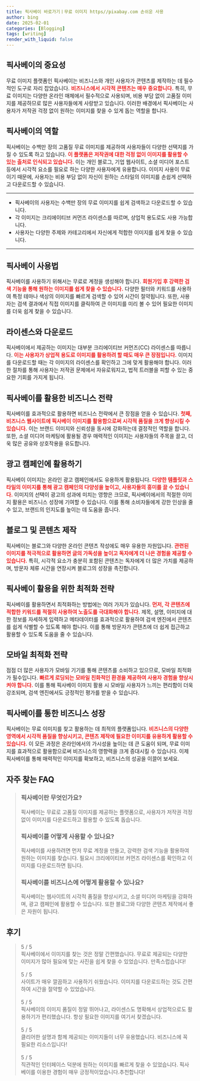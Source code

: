 ```yaml
---
title: 픽사베이 바로가기ㅣ무료 이미지 https//pixabay.com 손쉬운 사용
author: bing
date: 2025-02-01
categories: [Blogging]
tags: [writing]
render_with_liquid: false
---
```



<h2 id='픽사베이_중요성'>픽사베이의 중요성</h2>

<p>무료 이미지 플랫폼인 픽사베이는 비즈니스와 개인 사용자가 콘텐츠를 제작하는 데 필수적인 도구로 자리 잡았습니다. <b><span style="color: #ee2323;">비즈니스에서 시각적 콘텐츠는 매우 중요합니다.</span></b> 특히, 무료 이미지는 다양한 온라인 매체에서 필수적으로 사용되며, 비용 부담 없이 고품질 이미지를 제공하므로 많은 사용자들에게 사랑받고 있습니다. 이러한 배경에서 픽사베이는 사용자가 저작권 걱정 없이 원하는 이미지를 찾을 수 있게 돕는 역할을 합니다.</p>

<h2 id='픽사베이_역할'>픽사베이의 역할</h2>

<p>픽사베이는 수백만 장의 고품질 무료 이미지를 제공하여 사용자들이 다양한 선택지를 가질 수 있도록 하고 있습니다. <b><span style="color: #ee2323;">이 플랫폼은 저작권에 대한 걱정 없이 이미지를 활용할 수 있는 출처로 인식되고 있습니다.</span></b> 이는 개인 블로그, 기업 웹사이트, 소셜 미디어 포스트 등에서 시각적 요소를 필요로 하는 다양한 사용자에게 유용합니다. 이미지 사용이 무료이기 때문에, 사용자는 비용 부담 없이 자신이 원하는 스타일의 이미지를 손쉽게 선택하고 다운로드할 수 있습니다.</p>

<hr />

<ul>
    <li>픽사베이의 사용자는 수백만 장의 무료 이미지를 쉽게 검색하고 다운로드할 수 있습니다.</li>
    <li>각 이미지는 크리에이티브 커먼즈 라이센스를 따르며, 상업적 용도로도 사용 가능합니다.</li>
    <li>사용자는 다양한 주제와 카테고리에서 자신에게 적합한 이미지를 쉽게 찾을 수 있습니다.</li>
</ul>

<hr />

<h2 id='픽사베이_사용법'>픽사베이 사용법</h2>

<p>픽사베이를 사용하기 위해서는 무료로 계정을 생성해야 합니다. <b><span style="color: #ee2323;">회원가입 후 강력한 검색 기능을 통해 원하는 이미지를 쉽게 찾을 수 있습니다.</span></b> 다양한 필터와 키워드를 사용하여 특정 테마나 색상의 이미지를 빠르게 검색할 수 있어 시간이 절약됩니다. 또한, 사용자는 검색 결과에서 직접 이미지를 클릭하여 큰 이미지를 미리 볼 수 있어 필요한 이미지를 더욱 쉽게 찾을 수 있습니다.</p>

<h2 id='라이센스_및_다운로드'>라이센스와 다운로드</h2>

<p>픽사베이에서 제공하는 이미지는 대부분 크리에이티브 커먼즈(CC) 라이센스를 따릅니다. <b><span style="color: #ee2323;">이는 사용자가 상업적 용도로 이미지를 활용하려 할 때도 매우 큰 장점입니다.</span></b> 이미지를 다운로드할 때는 각 이미지의 라이센스를 확인하고 그에 맞게 활용해야 합니다. 이러한 절차를 통해 사용자는 저작권 문제에서 자유로워지고, 법적 트러블을 피할 수 있는 중요한 기회를 가지게 됩니다.</p>

<h2 id='비즈니스_전략'>픽사베이를 활용한 비즈니스 전략</h2>

<p>픽사베이를 효과적으로 활용하면 비즈니스 전략에서 큰 장점을 얻을 수 있습니다. <b><span style="color: #ee2323;">첫째, 비즈니스 웹사이트에 픽사베이 이미지를 활용함으로써 시각적 품질을 크게 향상시킬 수 있습니다.</span></b> 이는 브랜드 이미지와 신뢰성을 동시에 강화하는데 결정적인 역할을 합니다. 또한, 소셜 미디어 마케팅에 활용될 경우 매력적인 이미지는 사용자들의 주목을 끌고, 더욱 많은 공유와 상호작용을 유도합니다.</p>

<h2 id='광고_캠페인'>광고 캠페인에 활용하기</h2>

<p>픽사베이 이미지는 온라인 광고 캠페인에서도 유용하게 활용됩니다. <b><span style="color: #ee2323;">다양한 템플릿과 스타일의 이미지를 통해 광고 캠페인의 다양성을 높이고, 사용자들의 흥미를 끌 수 있습니다.</span></b> 이미지의 선택이 광고의 성과에 미치는 영향은 크므로, 픽사베이에서의 적절한 이미지 활용은 비즈니스 성장에 기여할 수 있습니다. 이를 통해 소비자들에게 강한 인상을 줄 수 있고, 브랜드의 인지도를 높이는 데 도움을 줍니다.</p>

<h2 id='블로그_및_콘텐츠'>블로그 및 콘텐츠 제작</h2>

<p>픽사베이는 블로그와 다양한 온라인 콘텐츠 작성에도 매우 유용한 자원입니다. <b><span style="color: #ee2323;">관련된 이미지를 적극적으로 활용하면 글의 가독성을 높이고 독자에게 더 나은 경험을 제공할 수 있습니다.</span></b> 특히, 시각적 요소가 충분히 포함된 콘텐츠는 독자에게 더 많은 가치를 제공하며, 방문자 체류 시간을 연장시켜 블로그의 성장을 촉진합니다.</p>

<h2 id='픽사베이_최적화_전략'>픽사베이 활용을 위한 최적화 전략</h2>

<p>픽사베이를 활용하면서 최적화하는 방법에는 여러 가지가 있습니다. <b><span style="color: #ee2323;">먼저, 각 콘텐츠에 적합한 키워드를 적절히 사용하여 노출도를 극대화해야 합니다.</span></b> 제목, 설명, 이미지에 대한 정보를 자세하게 입력하고 메타데이터를 효과적으로 활용하여 검색 엔진에서 콘텐츠를 쉽게 식별할 수 있도록 해야 합니다. 이를 통해 방문자가 콘텐츠에 더 쉽게 접근하고 활용할 수 있도록 도움을 줄 수 있습니다.</p>

<h2 id='모바일_최적화'>모바일 최적화 전략</h2>

<p>점점 더 많은 사용자가 모바일 기기를 통해 콘텐츠를 소비하고 있으므로, 모바일 최적화가 필수입니다. <b><span style="color: #ee2323;">빠르게 로딩되는 모바일 친화적인 환경을 제공하여 사용자 경험을 향상시켜야 합니다.</span></b> 이를 통해 픽사베이 이미지 활용 시 모바일 사용자가 느끼는 편리함이 더욱 강조되며, 검색 엔진에서도 긍정적인 평가를 받을 수 있습니다.</p>

<h2 id='결론'>픽사베이를 통한 비즈니스 성장</h2>

<p>픽사베이는 무료 이미지를 찾고 활용하는 데 최적의 플랫폼입니다. <b><span style="color: #ee2323;">비즈니스의 다양한 영역에서 시각적 품질을 향상시키고, 콘텐츠 제작에 필요한 이미지를 유용하게 활용할 수 있습니다.</span></b> 이 모든 과정은 온라인에서의 가시성을 높이는 데 큰 도움이 되며, 무료 이미지를 효과적으로 활용함으로써 비즈니스의 영향력을 크게 증대시킬 수 있습니다. 이제 픽사베이를 통해 매력적인 이미지를 확보하고, 비즈니스의 성공을 이끌어 보세요.</p>


<h2 id='자주_찾는_FAQ'>자주 찾는 FAQ</h2>
<div itemscope="" itemtype="https://schema.org/FAQPage"> 
<blockquote> 
<div itemscope="" itemprop="mainEntity" itemtype="https://schema.org/Question"> 
<h3 itemprop="name">픽사베이란 무엇인가요?</h3> 
<div itemscope="" itemprop="acceptedAnswer" itemtype="https://schema.org/Answer"> 
<span itemprop="text"> 
<p>픽사베이는 무료로 고품질 이미지를 제공하는 플랫폼으로, 사용자가 저작권 걱정 없이 이미지를 다운로드하고 활용할 수 있도록 돕습니다.</p> 
</span> 
</div> 
</div> 

<div itemscope="" itemprop="mainEntity" itemtype="https://schema.org/Question"> 
<h3 itemprop="name">픽사베이를 어떻게 사용할 수 있나요?</h3> 
<div itemscope="" itemprop="acceptedAnswer" itemtype="https://schema.org/Answer"> 
<span itemprop="text"> 
<p>픽사베이를 사용하려면 먼저 무료 계정을 만들고, 강력한 검색 기능을 활용하여 원하는 이미지를 찾습니다. 필요시 크리에이티브 커먼즈 라이센스를 확인하고 이미지를 다운로드하면 됩니다.</p> 
</span> 
</div> 
</div> 

<div itemscope="" itemprop="mainEntity" itemtype="https://schema.org/Question"> 
<h3 itemprop="name">픽사베이를 비즈니스에 어떻게 활용할 수 있나요?</h3> 
<div itemscope="" itemprop="acceptedAnswer" itemtype="https://schema.org/Answer"> 
<span itemprop="text"> 
<p>픽사베이는 웹사이트의 시각적 품질을 향상시키고, 소셜 미디어 마케팅을 강화하며, 광고 캠페인에 활용할 수 있습니다. 또한 블로그와 다양한 콘텐츠 제작에서 좋은 자원이 됩니다.</p> 
</span> 
</div> 
</div> 

</blockquote> 
</div>
<h2 id='후기'>후기</h2>
<div itemscope itemtype="https://schema.org/Product">
  <blockquote>
  <div itemprop="review" itemscope itemtype="https://schema.org/Review">
      <div itemprop="reviewRating" itemscope itemtype="https://schema.org/Rating"> <span itemprop="ratingValue">5</span> / <span itemprop="bestRating">5</span> </div>
      <span itemprop="reviewBody">픽사베이에서 이미지를 찾는 것은 정말 간편했습니다. 무료로 제공되는 다양한 이미지가 많아 필요에 맞는 사진을 쉽게 찾을 수 있었습니다. 만족스럽습니다!</span>
  </div>
  <br>
  <div itemprop="review" itemscope itemtype="https://schema.org/Review">
      <div itemprop="reviewRating" itemscope itemtype="https://schema.org/Rating"> <span itemprop="ratingValue">5</span> / <span itemprop="bestRating">5</span> </div>
      <span itemprop="reviewBody">사이트가 매우 깔끔하고 사용하기 쉬웠습니다. 이미지를 다운로드하는 것도 간편하여 시간을 절약할 수 있었습니다.</span>
  </div>
  <br>
  <div itemprop="review" itemscope itemtype="https://schema.org/Review">
      <div itemprop="reviewRating" itemscope itemtype="https://schema.org/Rating"> <span itemprop="ratingValue">5</span> / <span itemprop="bestRating">5</span> </div>
      <span itemprop="reviewBody">픽사베이의 이미지 품질이 정말 뛰어나고, 라이센스도 명확해서 상업적으로도 활용하기가 편리했습니다. 항상 필요한 이미지를 여기서 찾겠습니다.</span>
  </div>
  <br>
  <div itemprop="review" itemscope itemtype="https://schema.org/Review">
      <div itemprop="reviewRating" itemscope itemtype="https://schema.org/Rating"> <span itemprop="ratingValue">5</span> / <span itemprop="bestRating">5</span> </div>
      <span itemprop="reviewBody">클리어한 설명과 함께 제공되는 이미지들이 너무 유용했습니다. 비즈니스에 꼭 필요한 리소스입니다!</span>
  </div>
  <br>
  <div itemprop="review" itemscope itemtype="https://schema.org/Review">
      <div itemprop="reviewRating" itemscope itemtype="https://schema.org/Rating"> <span itemprop="ratingValue">5</span> / <span itemprop="bestRating">5</span> </div>
      <span itemprop="reviewBody">직관적인 인터페이스 덕분에 원하는 이미지를 빠르게 찾을 수 있었습니다. 픽사베이를 이용한 경험이 매우 긍정적이었습니다.추천합니다!</span>
  </div>
  </blockquote>
</div>
